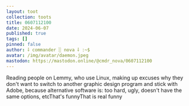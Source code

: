 ```yaml
---
layout: toot
collection: toots
title: 0607112100
date: 2024-06-07
published: true
tags: []
pinned: false
author: ⸸ commander ░ nova ⸸ :~$
avatar: /img/avatar/daemon.jpeg
mastodon: https://mastodon.online/@cmdr_nova/0607112100
---
```


Reading people on Lemmy, who use Linux, making up excuses why they don't want to switch to another graphic design program and stick with Adobe, because alternative software is: too hard, ugly, doesn't have the same options, etcThat's funnyThat is real funny
